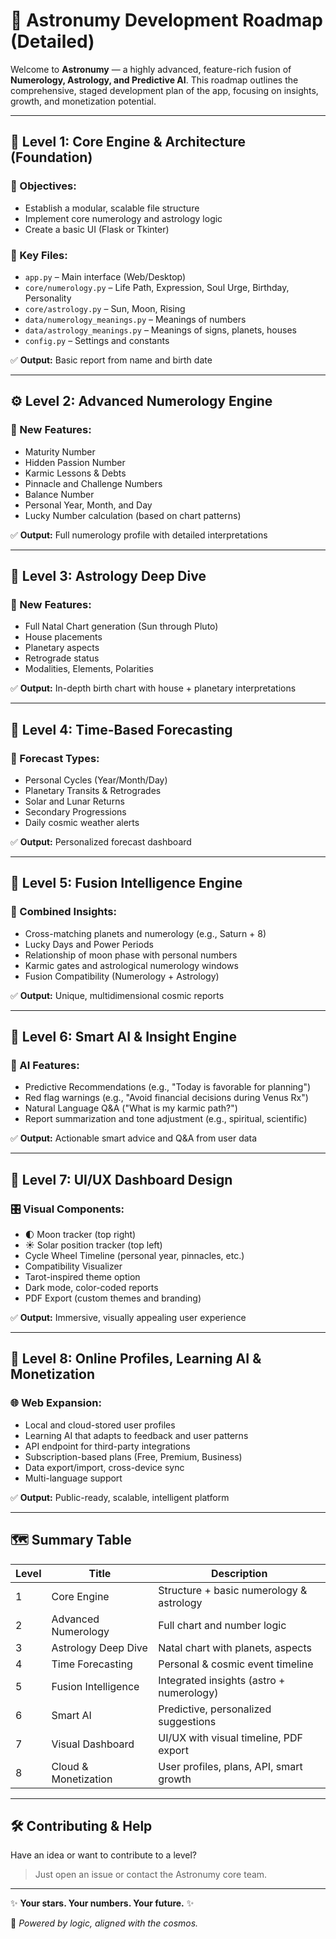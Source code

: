 # 🌌 Astronumy Development Roadmap (Detailed)

Welcome to **Astronumy** — a highly advanced, feature-rich fusion of **Numerology, Astrology, and Predictive AI**. This roadmap outlines the comprehensive, staged development plan of the app, focusing on insights, growth, and monetization potential.

---

## 🌱 Level 1: Core Engine & Architecture (Foundation)

### 🧩 Objectives:

* Establish a modular, scalable file structure
* Implement core numerology and astrology logic
* Create a basic UI (Flask or Tkinter)

### 📁 Key Files:

* `app.py` – Main interface (Web/Desktop)
* `core/numerology.py` – Life Path, Expression, Soul Urge, Birthday, Personality
* `core/astrology.py` – Sun, Moon, Rising
* `data/numerology_meanings.py` – Meanings of numbers
* `data/astrology_meanings.py` – Meanings of signs, planets, houses
* `config.py` – Settings and constants

✅ **Output:** Basic report from name and birth date

---

## ⚙️ Level 2: Advanced Numerology Engine

### 🔢 New Features:

* Maturity Number
* Hidden Passion Number
* Karmic Lessons & Debts
* Pinnacle and Challenge Numbers
* Balance Number
* Personal Year, Month, and Day
* Lucky Number calculation (based on chart patterns)

✅ **Output:** Full numerology profile with detailed interpretations

---

## 🌠 Level 3: Astrology Deep Dive

### 🔭 New Features:

* Full Natal Chart generation (Sun through Pluto)
* House placements
* Planetary aspects
* Retrograde status
* Modalities, Elements, Polarities

✅ **Output:** In-depth birth chart with house + planetary interpretations

---

## 🔁 Level 4: Time-Based Forecasting

### 📅 Forecast Types:

* Personal Cycles (Year/Month/Day)
* Planetary Transits & Retrogrades
* Solar and Lunar Returns
* Secondary Progressions
* Daily cosmic weather alerts

✅ **Output:** Personalized forecast dashboard

---

## 🧬 Level 5: Fusion Intelligence Engine

### 🔮 Combined Insights:

* Cross-matching planets and numerology (e.g., Saturn + 8)
* Lucky Days and Power Periods
* Relationship of moon phase with personal numbers
* Karmic gates and astrological numerology windows
* Fusion Compatibility (Numerology + Astrology)

✅ **Output:** Unique, multidimensional cosmic reports

---

## 🧠 Level 6: Smart AI & Insight Engine

### 🤖 AI Features:

* Predictive Recommendations (e.g., "Today is favorable for planning")
* Red flag warnings (e.g., "Avoid financial decisions during Venus Rx")
* Natural Language Q\&A ("What is my karmic path?")
* Report summarization and tone adjustment (e.g., spiritual, scientific)

✅ **Output:** Actionable smart advice and Q\&A from user data

---

## 🎨 Level 7: UI/UX Dashboard Design

### 🎛 Visual Components:

* 🌓 Moon tracker (top right)
* ☀️ Solar position tracker (top left)
* Cycle Wheel Timeline (personal year, pinnacles, etc.)
* Compatibility Visualizer
* Tarot-inspired theme option
* Dark mode, color-coded reports
* PDF Export (custom themes and branding)

✅ **Output:** Immersive, visually appealing user experience

---

## 🚀 Level 8: Online Profiles, Learning AI & Monetization

### 🌐 Web Expansion:

* Local and cloud-stored user profiles
* Learning AI that adapts to feedback and user patterns
* API endpoint for third-party integrations
* Subscription-based plans (Free, Premium, Business)
* Data export/import, cross-device sync
* Multi-language support

✅ **Output:** Public-ready, scalable, intelligent platform

---

## 🗺 Summary Table

| Level | Title                | Description                              |
| ----- | -------------------- | ---------------------------------------- |
| 1     | Core Engine          | Structure + basic numerology & astrology |
| 2     | Advanced Numerology  | Full chart and number logic              |
| 3     | Astrology Deep Dive  | Natal chart with planets, aspects        |
| 4     | Time Forecasting     | Personal & cosmic event timeline         |
| 5     | Fusion Intelligence  | Integrated insights (astro + numerology) |
| 6     | Smart AI             | Predictive, personalized suggestions     |
| 7     | Visual Dashboard     | UI/UX with visual timeline, PDF export   |
| 8     | Cloud & Monetization | User profiles, plans, API, smart growth  |

---

## 🛠 Contributing & Help

Have an idea or want to contribute to a level?

> Just open an issue or contact the Astronumy core team.

---

✨ **Your stars. Your numbers. Your future.** ✨

🚀 *Powered by logic, aligned with the cosmos.*
